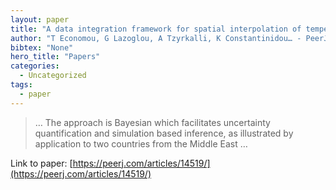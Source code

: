 ```yaml
---
layout: paper
title: "A data integration framework for spatial interpolation of temperature observations using climate model data"
author: "T Economou, G Lazoglou, A Tzyrkalli, K Constantinidou… - PeerJ, 2023 - peerj.com"
bibtex: "None"
hero_title: "Papers"
categories:
  - Uncategorized
tags:
  - paper
---
```

>… The approach is Bayesian which facilitates uncertainty quantification and simulation based inference, as illustrated by application to two countries from the Middle East …

Link to paper: [https://peerj.com/articles/14519/](https://peerj.com/articles/14519/)



